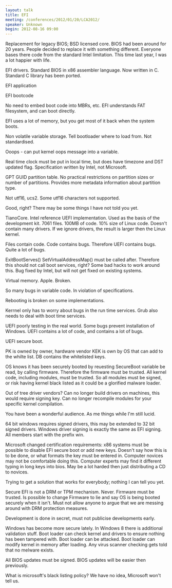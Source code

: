 ```yaml
---
layout: talk
title: EFI
meeting: /conferences/2012/01/20/LCA2012/
speaker: Unknown
begin: 2012-08-16 09:00
---
```

Replacement for legacy BIOS; BSD licensed core. BIOS had been around for 20 years. People decided to replace it with something different.
Everyone bases there code from the standard Intel limitation. This time last year, I was a lot happier with life.

EFI drivers. Standard BIOS in x86 assembler language. Now written in C. Standard C library has been ported.

EFI application

EFI bootcode

No need to embed boot code into MBRs, etc. EFI understands FAT filesystem, and can boot directly.

EFI uses a lot of memory, but you get most of it back when the system boots.

Non volatile variable storage. Tell bootloader where to load from. Not standardised.

Ooops - can put kernel oops message into a variable.

Real time clock must be put in local time, but does have timezone and DST updated flag. Specification written by Intel, not Microsoft.

GPT GUID partition table. No practical restrictions on partition sizes or number of partitions. Provides more metadata information about
partition type.

Not utf16, ucs2. Some utf16 characters not supported.

Good, right? There may be some things I have not told you yet.

TianoCore. Intel reference UEFI implementation. Used as the basis of the development kit. 7061 files. 100MB of code. 10% size of Linux
code. Doesn't contain many drivers. If we ignore drivers, the result is larger then the Linux kernel.

Files contain code. Code contains bugs. Therefore UEFI contains bugs. Quite a lot of bugs.

ExitBootServes()
SetVirtualAddressMap() must be called after. Therefore this should not call boot services, right? Some bad hacks to work around this. Bug
fixed by Intel, but will not get fixed on existing systems.

Virtual memory. Apple. Broken.

So many bugs in variable code. In violation of specifications.

Rebooting is broken on some implementations.

Kerrnel only has to worry about bugs in the run time services. Grub also needs to deal with boot time services.

UEFI poorly testing in the real world. Some bugs prevent installation of Windows. UEFI contains a lot of code, and contains a lot of bugs.

UEFI secure boot.

PK is owned by owner, hardware vendor
KEK is own by OS that can add to the whilte list.
DB contains the whitelisted keys.

OS knows it has been securely booted by reuesting SecureBoot variable be read, by calling firmware. Therefore the firmware must be trusted.
All kernel code, including modules, must be trusted. So all modules must be signed, or risk having kernel black listed as it could be a
glorified malware loader.

Out of tree driver vendors? Can no longer build drivers on machines, this would require signing key. Can no longer recompile modules for
your specific kernel compilation.

You have been a wonderful audience. As me things while I'm still lucid.

64 bit windows requires signed drivers, this may be extended to 32 bit signed drivers. Windows driver signing is exactly the same as EFI
signing. All members start with the prefix win.

Microsoft changed certification requirements: x86 systems must be possible to disable EFI secure boot or add new keys. Doesn't say how this
is to be done, or what formats the key must be entered in. Computer novices may not be comfortable doing this. Computer experts may find it
different typing in long keys into bios. May be a lot harded then just distributing a CD to novices.

Trying to get a solution that works for everybody; nothing I can tell you yet.

Secure EFI is not a DRM or TPM mechanism. Never. Firmware must be trusted. Is possible to change Firmware to lie and say OS is being booted
securely when it isn't. Must not allow anyone to argue that we are messing around with DRM protection measures.

Development is done in secret, must not publicise developments early.

Windows has become more secure lately. In Windows 8 there is additional validation stuff. Boot loader can check kernel and drivers to
ensure nothing has been tampered with. Boot loader can be attacked. Boot loader can modify kernel in memory after loading. Any virus
scanner checking gets told that no melware exists.

All BIOS updates must be signed. BIOS updates will be easier then previously.

What is microsoft's black listing policy? We have no idea, Microsoft won't tell us.
